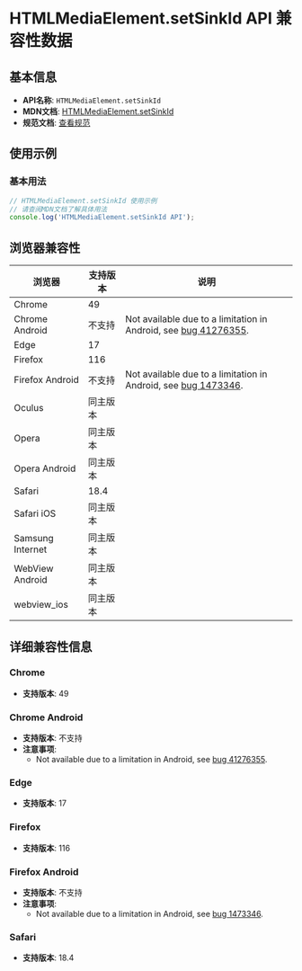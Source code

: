 # HTMLMediaElement.setSinkId API 兼容性数据

## 基本信息

- **API名称**: `HTMLMediaElement.setSinkId`
- **MDN文档**: [HTMLMediaElement.setSinkId](https://developer.mozilla.org/docs/Web/API/HTMLMediaElement/setSinkId)
- **规范文档**: [查看规范](https://w3c.github.io/mediacapture-output/#dom-htmlmediaelement-setsinkid)

## 使用示例

### 基本用法

```javascript
// HTMLMediaElement.setSinkId 使用示例
// 请查阅MDN文档了解具体用法
console.log('HTMLMediaElement.setSinkId API');
```

## 浏览器兼容性

| 浏览器 | 支持版本 | 说明 |
|--------|----------|------|
| Chrome | 49 |  |
| Chrome Android | 不支持 | Not available due to a limitation in Android, see [bug 41276355](https://crbug.com/41276355). |
| Edge | 17 |  |
| Firefox | 116 |  |
| Firefox Android | 不支持 | Not available due to a limitation in Android, see [bug 1473346](https://bugzil.la/1473346). |
| Oculus | 同主版本 |  |
| Opera | 同主版本 |  |
| Opera Android | 同主版本 |  |
| Safari | 18.4 |  |
| Safari iOS | 同主版本 |  |
| Samsung Internet | 同主版本 |  |
| WebView Android | 同主版本 |  |
| webview_ios | 同主版本 |  |

## 详细兼容性信息

### Chrome

- **支持版本**: 49

### Chrome Android

- **支持版本**: 不支持
- **注意事项**:
  - Not available due to a limitation in Android, see [bug 41276355](https://crbug.com/41276355).

### Edge

- **支持版本**: 17

### Firefox

- **支持版本**: 116

### Firefox Android

- **支持版本**: 不支持
- **注意事项**:
  - Not available due to a limitation in Android, see [bug 1473346](https://bugzil.la/1473346).

### Safari

- **支持版本**: 18.4

